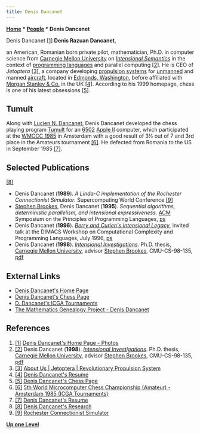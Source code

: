 ```yaml
---
title: Denis Dancanet
---
```

**[Home](Home "Home") * [People](People "People") * Denis Dancanet**

[](http://www.cs.cmu.edu/~ddr/photo.html) Denis Dancanet <a id="cite-note-1" href="#cite-ref-1">[1]</a>
**Denis Razuan Dancanet**,

an American, Romanian born private pilot, mathematician, Ph.D. in computer science from [Carnegie Mellon University](Carnegie_Mellon_University "Carnegie Mellon University") on *[Intensional Semantics](https://en.wikipedia.org/wiki/Intensional_statement)* in the context of [programming languages](Languages "Languages") and parallel computing <a id="cite-note-2" href="#cite-ref-2">[2]</a>. He is CEO of *Jetoptera* <a id="cite-note-3" href="#cite-ref-3">[3]</a>, a company developing [propulsion systems](https://en.wikipedia.org/wiki/Propulsion) for [unmanned](https://en.wikipedia.org/wiki/Unmanned_aerial_vehicle) and manned [aircraft](https://en.wikipedia.org/wiki/Aircraft), located in [Edmonds, Washington](https://en.wikipedia.org/wiki/Edmonds,_Washington), before affiliated with [Morgan Stanley & Co.](https://en.wikipedia.org/wiki/Morgan_Stanley) in the UK <a id="cite-note-4" href="#cite-ref-4">[4]</a>. According to his 1999 homepage, chess is one of his latest obsessions <a id="cite-note-5" href="#cite-ref-5">[5]</a>.

## Tumult

Along with [Lucien N. Dancanet](Lucien_N._Dancanet "Lucien N. Dancanet"), Denis Dancanet developed the chess playing program [Tumult](Tumult "Tumult") for an [6502](6502 "6502") [Apple II](Apple_II "Apple II") computer, which participated at the [WMCCC 1985](WMCCC_1985 "WMCCC 1985") in Amsterdam with a good result of 3½ out of 7 and 3rd place in the Amateurs tournament <a id="cite-note-6" href="#cite-ref-6">[6]</a>. He defected from Romania to the US in September 1985 <a id="cite-note-7" href="#cite-ref-7">[7]</a>.

## Selected Publications

<a id="cite-note-8" href="#cite-ref-8">[8]</a>

- Denis Dancanet (**1989**). *A Linda-C implementation of the Rochester Connectionist Simulator*. Supercomputing World Conference <a id="cite-note-9" href="#cite-ref-9">[9]</a>
- [Stephen Brookes](Mathematician#SDBrookes "Mathematician"), Denis Dancanet (**1995**). *Sequential algorithms, deterministic parallelism, and intensional expressiveness*. [ACM](ACM "ACM") Symposium on the Principles of Programming Languages, [ps](http://www.cs.cmu.edu/~ddr/popl95.ps)
- Denis Dancanet (**1996**). *[Berry and Curien's Intensional Legacy](http://dimacs.rutgers.edu/Workshops/Programming/Report/ddancanet.html)*, invited talk at the DIMACS Workshop on Computational Complexity and Programming Languages, July 1996, [ps](http://www.cs.cmu.edu/~ddr/dimacs96-talk.ps)
- Denis Dancanet (**1998**). *[Intensional Investigations](http://reports-archive.adm.cs.cmu.edu/anon/1998/abstracts/98-135.html)*. Ph.D. thesis, [Carnegie Mellon University](Carnegie_Mellon_University "Carnegie Mellon University"), advisor [Stephen Brookes](Mathematician#SDBrookes "Mathematician"), CMU-CS-98-135, [pdf](http://reports-archive.adm.cs.cmu.edu/anon/1998/CMU-CS-98-135.pdf)

## External Links

- [Denis Dancanet's Home Page](http://www.cs.cmu.edu/~ddr/)
- [Denis Dancanet's Chess Page](http://www.cs.cmu.edu/~ddr/chess.html)
- [D. Dancanet's ICGA Tournaments](https://www.game-ai-forum.org/icga-tournaments/person.php?id=403)
- [The Mathematics Genealogy Project - Denis Dancanet](https://www.genealogy.math.ndsu.nodak.edu/id.php?id=40392)

## References

1. <a id="cite-ref-1" href="#cite-note-1">[1]</a> [Denis Dancanet's Home Page - Photos](http://www.cs.cmu.edu/~ddr/photo.html)
1. <a id="cite-ref-2" href="#cite-note-2">[2]</a> Denis Dancanet (**1998**). *[Intensional Investigations](http://reports-archive.adm.cs.cmu.edu/anon/1998/abstracts/98-135.html)*. Ph.D. thesis, [Carnegie Mellon University](Carnegie_Mellon_University "Carnegie Mellon University"), advisor [Stephen Brookes](Mathematician#SDBrookes "Mathematician"), CMU-CS-98-135, [pdf](http://reports-archive.adm.cs.cmu.edu/anon/1998/CMU-CS-98-135.pdf)
1. <a id="cite-ref-3" href="#cite-note-3">[3]</a> [About Us | Jetoptera | Revolutionary Propulsion System](http://jetoptera.com/about/)
1. <a id="cite-ref-4" href="#cite-note-4">[4]</a> [Denis Dancanet's Resume](http://www.cs.cmu.edu/~ddr/resume.html)
1. <a id="cite-ref-5" href="#cite-note-5">[5]</a> [Denis Dancanet's Chess Page](http://www.cs.cmu.edu/~ddr/chess.html)
1. <a id="cite-ref-6" href="#cite-note-6">[6]</a> [5th World Microcomputer Chess Championship (Amateur) - Amsterdam 1985 (ICGA Tournaments)](https://www.game-ai-forum.org/icga-tournaments/tournament.php?id=156)
1. <a id="cite-ref-7" href="#cite-note-7">[7]</a> [Denis Dancanet's Resume](http://www.cs.cmu.edu/~ddr/resume.html)
1. <a id="cite-ref-8" href="#cite-note-8">[8]</a> [Denis Dancanet's Research](http://www.cs.cmu.edu/~ddr/my_research.html)
1. <a id="cite-ref-9" href="#cite-note-9">[9]</a> [Rochester Connectionist Simulator](https://urresearch.rochester.edu/institutionalPublicationPublicView.action?institutionalItemVersionId=5604)

**[Up one Level](People "People")**

